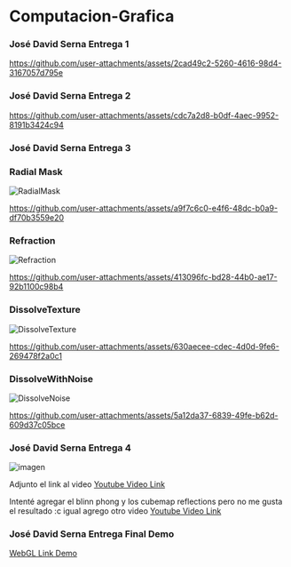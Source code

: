 # Computacion-Grafica
### José David Serna Entrega 1
https://github.com/user-attachments/assets/2cad49c2-5260-4616-98d4-3167057d795e


### José David Serna Entrega 2
https://github.com/user-attachments/assets/cdc7a2d8-b0df-4aec-9952-8191b3424c94

### José David Serna Entrega 3


### Radial Mask

![RadialMask](https://github.com/user-attachments/assets/bc859ce6-c18e-4dae-99c4-310ade49402c)

https://github.com/user-attachments/assets/a9f7c6c0-e4f6-48dc-b0a9-df70b3559e20


### Refraction

![Refraction](https://github.com/user-attachments/assets/d7fabad4-6537-4ea2-b192-e2eebbddd0f1)

https://github.com/user-attachments/assets/413096fc-bd28-44b0-ae17-92b1100c98b4


### DissolveTexture

![DissolveTexture](https://github.com/user-attachments/assets/12a9dcf3-6c37-45e2-b414-efb7c3763294)

https://github.com/user-attachments/assets/630aecee-cdec-4d0d-9fe6-269478f2a0c1


### DissolveWithNoise
![DissolveNoise](https://github.com/user-attachments/assets/adf2317e-6e2d-46a9-925a-fbed4e4e07c1)


https://github.com/user-attachments/assets/5a12da37-6839-49fe-b62d-609d37c05bce

### José David Serna Entrega 4
![imagen](https://github.com/user-attachments/assets/279c63e9-714e-4efb-82a7-c9ed1f7397e2)

Adjunto el link al video [Youtube Video Link](https://youtu.be/gia4WkNqiG8)

Intenté agregar el blinn phong y los cubemap reflections pero no me gusta el resultado :c igual agrego otro video
[Youtube Video Link](https://youtu.be/OsHu7IzXZ1M)

### José David Serna Entrega Final Demo

[WebGL Link Demo](https://jdserna00.github.io/CG_Alatreon_In_Wilds/)
